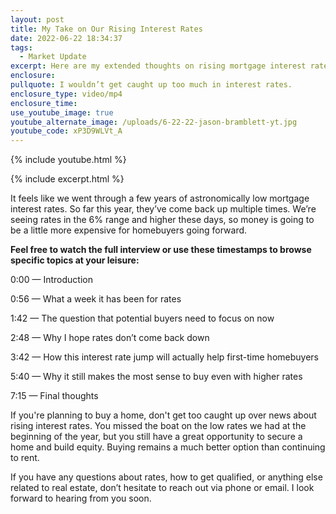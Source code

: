 ```yaml
---
layout: post
title: My Take on Our Rising Interest Rates
date: 2022-06-22 18:34:37
tags:
  - Market Update
excerpt: Here are my extended thoughts on rising mortgage interest rates.
enclosure:
pullquote: I wouldn’t get caught up too much in interest rates.
enclosure_type: video/mp4
enclosure_time:
use_youtube_image: true
youtube_alternate_image: /uploads/6-22-22-jason-bramblett-yt.jpg
youtube_code: xP3D9WLVt_A
---
```

{% include youtube.html %}

{% include excerpt.html %}

It feels like we went through a few years of astronomically low mortgage interest rates. So far this year, they’ve come back up multiple times. We’re seeing rates in the 6% range and higher these days, so money is going to be a little more expensive for homebuyers going forward.&nbsp;

**Feel free to watch the full interview or use these timestamps to browse specific topics at your leisure:**

0:00 — Introduction

0:56 — What a week it has been for rates

1:42 — The question that potential buyers need to focus on now

2:48 — Why I hope rates don’t come back down

3:42 — How this interest rate jump will actually help first-time homebuyers

5:40 — Why it still makes the most sense to buy even with higher rates&nbsp;

7:15 — Final thoughts

If you're planning to buy a home, don't get too caught up over news about rising interest rates. You missed the boat on the low rates we had at the beginning of the year, but you still have a great opportunity to secure a home and build equity. Buying remains a much better option than continuing to rent.&nbsp;

If you have any questions about rates, how to get qualified, or anything else related to real estate, don’t hesitate to reach out via phone or email. I look forward to hearing from you soon.
